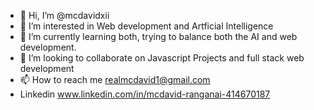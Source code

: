 - 👋 Hi, I’m @mcdavidxii
- 👀 I’m interested in Web development and Artficial Intelligence 
- 🌱 I’m currently learning both, trying to balance both the AI and web development.
- 💞️ I’m looking to collaborate on Javascript Projects and full stack web development
- 📫 How to reach me realmcdavid1@gmail.com
- Linkedin www.linkedin.com/in/mcdavid-ranganai-414670187

<!---
mcdavidxii/mcdavidxii is a ✨ special ✨ repository because its `README.md` (this file) appears on your GitHub profile.
You can click the Preview link to take a look at your changes.
--->
